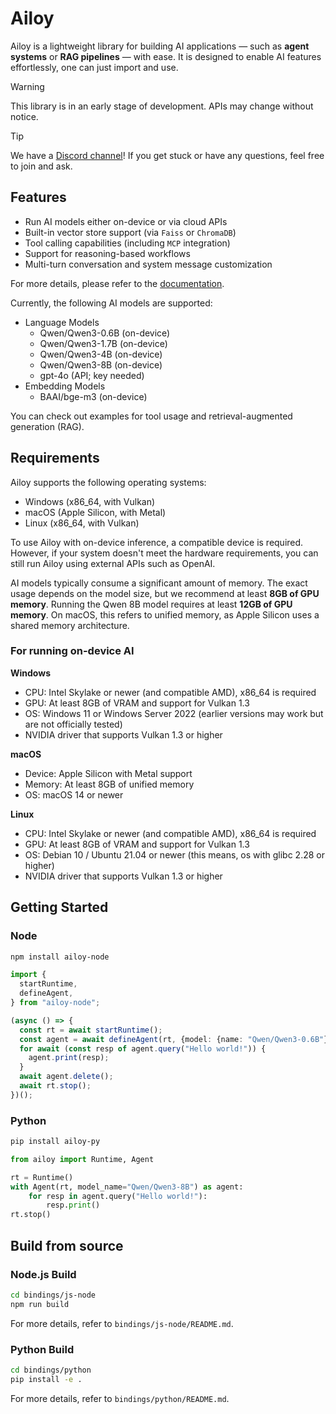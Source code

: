 # Ailoy

Ailoy is a lightweight library for building AI applications — such as **agent systems** or **RAG pipelines** — with ease. It is designed to enable AI features effortlessly, one can just import and use.

> [!WARNING]
> This library is in an early stage of development. APIs may change without notice.

> [!TIP]
> We have a [Discord channel](https://discord.gg/CeCH4Ax4)! If you get stuck or have any questions, feel free to join and ask.


## Features

- Run AI models either on-device or via cloud APIs
- Built-in vector store support (via `Faiss` or `ChromaDB`)
- Tool calling capabilities (including `MCP` integration)
- Support for reasoning-based workflows
- Multi-turn conversation and system message customization

For more details, please refer to the [documentation](https://brekkylab.github.io/ailoy/).

Currently, the following AI models are supported:
- Language Models
  - Qwen/Qwen3-0.6B (on-device)
  - Qwen/Qwen3-1.7B (on-device)
  - Qwen/Qwen3-4B (on-device)
  - Qwen/Qwen3-8B (on-device)
  - gpt-4o (API; key needed)
- Embedding Models
  - BAAI/bge-m3 (on-device)

You can check out examples for tool usage and retrieval-augmented generation (RAG).

## Requirements

Ailoy supports the following operating systems:
- Windows (x86_64, with Vulkan)
- macOS (Apple Silicon, with Metal)
- Linux (x86_64, with Vulkan)

To use Ailoy with on-device inference, a compatible device is required.
However, if your system doesn't meet the hardware requirements, you can still run Ailoy using external APIs such as OpenAI.

AI models typically consume a significant amount of memory.
The exact usage depends on the model size, but we recommend at least **8GB of GPU memory**.
Running the Qwen 8B model requires at least **12GB of GPU memory**.
On macOS, this refers to unified memory, as Apple Silicon uses a shared memory architecture.

### For running on-device AI

**Windows**
- CPU: Intel Skylake or newer (and compatible AMD), x86_64 is required
- GPU: At least 8GB of VRAM and support for Vulkan 1.3
- OS: Windows 11 or Windows Server 2022 (earlier versions may work but are not officially tested)
- NVIDIA driver that supports Vulkan 1.3 or higher

**macOS**
- Device: Apple Silicon with Metal support
- Memory: At least 8GB of unified memory
- OS: macOS 14 or newer

**Linux**
- CPU: Intel Skylake or newer (and compatible AMD), x86_64 is required
- GPU: At least 8GB of VRAM and support for Vulkan 1.3
- OS: Debian 10 / Ubuntu 21.04 or newer (this means, os with glibc 2.28 or higher)
- NVIDIA driver that supports Vulkan 1.3 or higher

## Getting Started

### Node

```sh
npm install ailoy-node
```

```typescript
import {
  startRuntime,
  defineAgent,
} from "ailoy-node";

(async () => {
  const rt = await startRuntime();
  const agent = await defineAgent(rt, {model: {name: "Qwen/Qwen3-0.6B"}});
  for await (const resp of agent.query("Hello world!")) {
    agent.print(resp);
  }
  await agent.delete();
  await rt.stop();
})();
```

### Python

```sh
pip install ailoy-py
```

```python
from ailoy import Runtime, Agent

rt = Runtime()
with Agent(rt, model_name="Qwen/Qwen3-8B") as agent:
    for resp in agent.query("Hello world!"):
        resp.print()
rt.stop()
```

## Build from source

### Node.js Build

```bash
cd bindings/js-node
npm run build
```

For more details, refer to `bindings/js-node/README.md`.

### Python Build

```bash
cd bindings/python
pip install -e .
```

For more details, refer to `bindings/python/README.md`.
